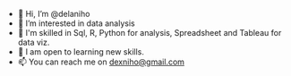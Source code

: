 - 👋 Hi, I’m @delaniho
- 👀 I’m interested in data analysis
- 🌱 I'm skilled in Sql, R, Python for analysis, Spreadsheet and Tableau for data viz.
- 💞️ I am open to learning new skills.
- 📫 You can reach me on dexniho@gmail.com
  


<!---
delaniho/delaniho is a ✨ special ✨ repository because its `README.md` (this file) appears on your GitHub profile.
You can click the Preview link to take a look at your changes.
--->
